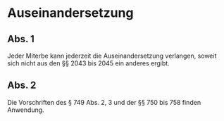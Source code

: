 # Auseinandersetzung



## Abs. 1

 Jeder Miterbe kann jederzeit die Auseinandersetzung verlangen, soweit sich nicht aus den §§ 2043 bis 2045 ein anderes ergibt.

## Abs. 2

 Die Vorschriften des § 749 Abs. 2, 3 und der §§ 750 bis 758 finden Anwendung. 

